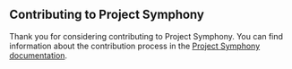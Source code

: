 ## Contributing to Project Symphony

Thank you for considering contributing to Project Symphony. You can find information about the contribution process in the [Project Symphony documentation][contributing].
 
[contributing]: http://dellemc-symphony.readthedocs.io/en/latest/contributingtosymphony.html